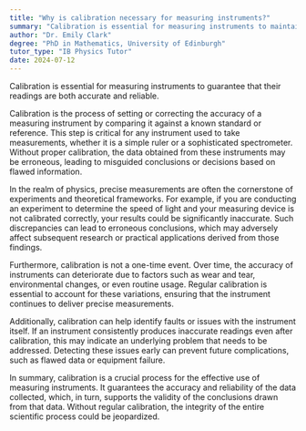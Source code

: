 ```yaml
---
title: "Why is calibration necessary for measuring instruments?"
summary: "Calibration is essential for measuring instruments to maintain accuracy and reliability in their readings, ensuring precise measurements in various applications."
author: "Dr. Emily Clark"
degree: "PhD in Mathematics, University of Edinburgh"
tutor_type: "IB Physics Tutor"
date: 2024-07-12
---
```


Calibration is essential for measuring instruments to guarantee that their readings are both accurate and reliable.

Calibration is the process of setting or correcting the accuracy of a measuring instrument by comparing it against a known standard or reference. This step is critical for any instrument used to take measurements, whether it is a simple ruler or a sophisticated spectrometer. Without proper calibration, the data obtained from these instruments may be erroneous, leading to misguided conclusions or decisions based on flawed information.

In the realm of physics, precise measurements are often the cornerstone of experiments and theoretical frameworks. For example, if you are conducting an experiment to determine the speed of light and your measuring device is not calibrated correctly, your results could be significantly inaccurate. Such discrepancies can lead to erroneous conclusions, which may adversely affect subsequent research or practical applications derived from those findings.

Furthermore, calibration is not a one-time event. Over time, the accuracy of instruments can deteriorate due to factors such as wear and tear, environmental changes, or even routine usage. Regular calibration is essential to account for these variations, ensuring that the instrument continues to deliver precise measurements.

Additionally, calibration can help identify faults or issues with the instrument itself. If an instrument consistently produces inaccurate readings even after calibration, this may indicate an underlying problem that needs to be addressed. Detecting these issues early can prevent future complications, such as flawed data or equipment failure.

In summary, calibration is a crucial process for the effective use of measuring instruments. It guarantees the accuracy and reliability of the data collected, which, in turn, supports the validity of the conclusions drawn from that data. Without regular calibration, the integrity of the entire scientific process could be jeopardized.
    